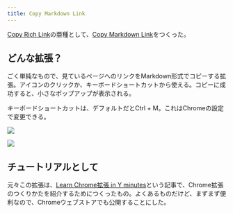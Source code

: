```yaml
---
title: Copy Markdown Link
---
```

[Copy Rich Link](https://chrome.google.com/webstore/detail/copy-rich-link/hikiamlgpdcabppakpmemaofmkgknpea)の亜種として、[Copy Markdown Link](https://chrome.google.com/webstore/detail/copy-markdown-link/gkceaaphhbeanfciglgpffnncfpipjpa)をつくった。

どんな拡張？
------

ごく単純なもので、見ているページへのリンクをMarkdown形式でコピーする拡張。アイコンのクリックか、キーボードショートカットから使える。コピーに成功すると、小さなポップアップが表示される。

キーボードショートカットは、デフォルトだとCtrl + M。これはChromeの設定で変更できる。

![](https://lh3.googleusercontent.com/wlpP9Llew_jb9ACgt3FS-w025KB9W1QViiv_AL-18uWlHWo6DqX2eNFY5Nb6IF8uCbBKpXnd3v6wyF90e2YLZJYZIif1oHWjVvPyYGK6MLrgztxjuuAMogKzUA2tbp2CQDZ6Qo2x6INNt4pxLZeO7Q)

![](https://lh4.googleusercontent.com/N0IH4V2Tnhx3PmDk_DcyiyEGhe3brOpburNtV_4qtIkS9qNBzrgTlUvdvvhGOxkQOK85pgvdCa3q1FIMkkh6aeMLzDOgwKIx055ouiLZmKto5hqtpUFLbKpG5uQYoAywplh8vGBRStvYIpHR1NSstg)

チュートリアルとして
----------

元々この拡張は、[Learn Chrome拡張 in Y minutes](https://r7kamura.com/articles/2022-05-18-learn-chrome-extention-in-y-minutes)という記事で、Chrome拡張のつくりかたを紹介するためにつくったもの。よくあるものだけど、まずまず便利なので、Chromeウェブストアでも公開することにした。
